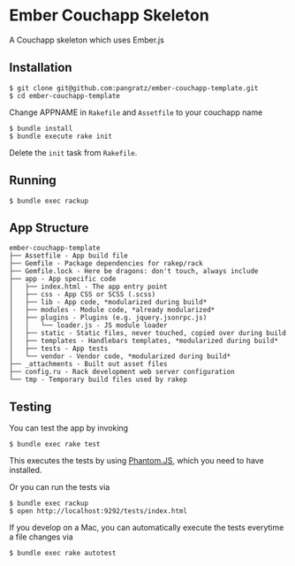 Ember Couchapp Skeleton
=======================

A Couchapp skeleton which uses Ember.js

Installation
------------

    $ git clone git@github.com:pangratz/ember-couchapp-template.git
    $ cd ember-couchapp-template

Change APPNAME in `Rakefile` and `Assetfile` to your couchapp name

    $ bundle install
    $ bundle execute rake init

Delete the `init` task from `Rakefile`.

Running
-------

    $ bundle exec rackup

App Structure
-------------

    ember-couchapp-template
    ├── Assetfile - App build file
    ├── Gemfile - Package dependencies for rakep/rack
    ├── Gemfile.lock - Here be dragons: don't touch, always include
    ├── app - App specific code
    │   ├── index.html - The app entry point
    │   ├── css - App CSS or SCSS (.scss)
    │   ├── lib - App code, *modularized during build*
    │   ├── modules - Module code, *already modularized*
    │   ├── plugins - Plugins (e.g. jquery.jsonrpc.js)
    │   │   └── loader.js - JS module loader
    │   ├── static - Static files, never touched, copied over during build
    │   ├── templates - Handlebars templates, *modularized during build*
    │   ├── tests - App tests
    │   └── vendor - Vendor code, *modularized during build*
    ├── _attachments - Built out asset files
    ├── config.ru - Rack development web server configuration
    └── tmp - Temporary build files used by rakep

Testing
-------

You can test the app by invoking

    $ bundle exec rake test

This executes the tests by using [Phantom.JS](http://www.phantomjs.org/), which you need to have installed.

Or you can run the tests via

    $ bundle exec rackup
    $ open http://localhost:9292/tests/index.html

If you develop on a Mac, you can automatically execute the tests everytime a file changes via

    $ bundle exec rake autotest
